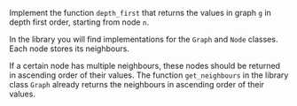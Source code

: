 Implement the function `depth_first` that returns the values in graph `g` in depth first order, starting from node `n`.

In the library you will find implementations for the `Graph` and `Node` classes. Each node stores its neighbours.

If a certain node has multiple neighbours, these nodes should be returned in ascending order of their values. The function `get_neighbours` in the library class `Graph` already returns the neighbours in ascending order of their values.

